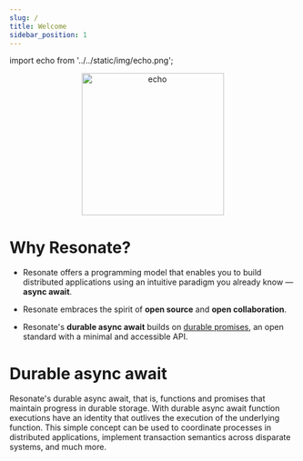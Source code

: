 ```yaml
---
slug: /
title: Welcome
sidebar_position: 1
---
```


import echo from '../../static/img/echo.png';

<center>
<img src={echo} alt="echo" width="250" /> 
</center>

# Why Resonate?

- Resonate offers a programming model that enables you to build distributed applications using an intuitive paradigm you already know — **async await**.

- Resonate embraces the spirit of **open source** and **open collaboration**.

- Resonate's **durable async await** builds on [durable promises](/reference/durable-promises.md), an open standard with a minimal and accessible API.

# Durable async await

Resonate's durable async await, that is, functions and promises that maintain progress in durable storage. With durable async await function executions have an identity that outlives the execution of the underlying function. This simple concept can be used to coordinate processes in distributed applications, implement transaction semantics across disparate systems, and much more.
